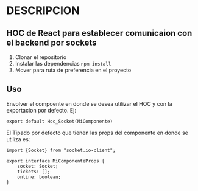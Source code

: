 # DESCRIPCION

## HOC de React para establecer comunicaion con el backend por sockets

1. Clonar el repositorio
2. Instalar las dependencias `npm install`
3. Mover para ruta de preferencia en el proyecto

## Uso

Envolver el compoente en donde se desea utilizar el HOC y con la exportacion por defecto. Ej:

```
export default Hoc_Socket(MiComponente)
```

El Tipado por defecto que tienen las props del componente en donde se utiliza es:

```
import {Socket} from "socket.io-client";

export interface MiComponenteProps {
	socket: Socket;
	tickets: [];
	online: boolean;
}
```
